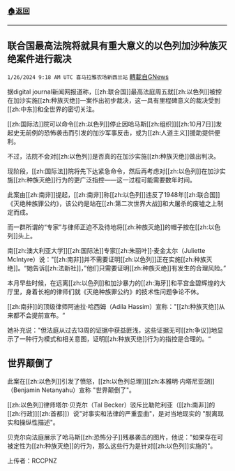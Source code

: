 ###  [:house:返回](README.md)
---


## 联合国最高法院将就具有重大意义的以色列加沙种族灭绝案件进行裁决
`1/26/2024 9:18 AM UTC 喜马拉雅农场新西兰站` [轉載自GNews](https://gnews.org/articles/2255413)

据digital journal新闻网报道称，[[zh:联合国]]最高法庭周五就[[zh:以色列]]被控在加沙实施[[zh:种族灭绝]]一案作出初步裁决，这一具有里程碑意义的裁决受到[[zh:中东]]和全世界的密切关注。

[[zh:国际法]]院可以命令[[zh:以色列]]停止因哈马斯[[zh:组织]][[zh:10月7日]]发起史无前例的恐怖袭击而引发的加沙军事反击，或为[[zh:人道主义]]援助提供便利。

不过，法院不会对[[zh:以色列]]是否真的在加沙实施[[zh:种族灭绝]]做出判决。

现阶段，[[zh:国际法]]院将先下达紧急命令，然后再考虑对[[zh:以色列]]在加沙实施[[zh:种族灭绝]]行为的更广泛指控——这一过程可能需要数年时间。

此案由[[zh:南非]]提起，[[zh:南非]]称[[zh:以色列]]违反了1948年[[zh:联合国]]《灭绝种族罪公约》，该公约是站在[[zh:第二次世界大战]]和大屠杀的废墟之上制定而成。

而一群所谓的“专家”与律师正迫不及待地将[[zh:种族灭绝]]的帽子按在[[zh:以色列]]头上。

南[[zh:澳大利亚大学]][[zh:国际法]]专家[[zh:朱丽叶]]·麦金太尔（Juliette McIntyre）说："[[zh:南非]]并不需要证明[[zh:以色列]]正在实施[[zh:种族灭绝]]。“她告诉[[zh:法新社]]，”他们只需要证明[[zh:种族灭绝]]有发生的合理风险。”

本月早些时候，在远离[[zh:以色列]]和加沙暴力的[[zh:海牙]]和平宫金碧辉煌的大厅里，身着长袍的律师们就《灭绝种族罪公约》的技术性问题争论不休。

[[zh:南非]]的顶级律师阿迪拉·哈西姆（Adila Hassim）宣称："[[zh:种族灭绝]]从来都不会提前宣布。“

她补充说："但法庭从过去13周的证据中获益匪浅，这些证据无可[[zh:争议]]地显示了一种行为模式和相关意图，证明[[zh:种族灭绝]]行为的指控是合理的。“

## 世界颠倒了

此案在[[zh:以色列]]引发了愤怒，[[zh:以色列总理]][[zh:本雅明·内塔尼亚胡]]（Benjamin Netanyahu）宣称 "世界颠倒了"。

[[zh:以色列]]律师塔尔·贝克尔（Tal Becker）驳斥比勒陀利亚（[[zh:南非]]的[[zh:行政]][[zh:首都]]）说"对事实和法律的严重歪曲"，是对当地现实的 "脱离现实和操纵性描述"。

贝克尔向法庭展示了哈马斯[[zh:恐怖分子]]残暴袭击的图片，他说："如果存在可被定性为[[zh:种族灭绝]]的行为，那么这些行为是针对[[zh:以色列]]实施的"。

上传者：RCCPNZ
